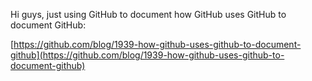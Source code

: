 Hi guys, just using GitHub to document how GitHub uses GitHub to document GitHub:

[https://github.com/blog/1939-how-github-uses-github-to-document-github](https://github.com/blog/1939-how-github-uses-github-to-document-github)